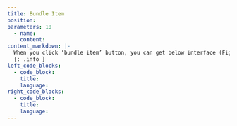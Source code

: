 ```yaml
---
title: Bundle Item
position:
parameters: 10
  - name:
    content:
content_markdown: |- 
  When you click ‘bundle item’ button, you can get below interface (Figure 5.5.0) and by clicking there ‘New Transaction’, you can add bundle item information. (Figure 5.5.1) Through ‘Bundle item’ view, you can add items into another item. (As example we can take computer as main item and RAM, VGA as sub item of it.) There ‘Item Name’ and ‘Location’ fields are autocompleted fields. 
  {: .info }
left_code_blocks:
  - code_block:
    title:
    language:
right_code_blocks:
  - code_block:
    title:
    language:
---
```


